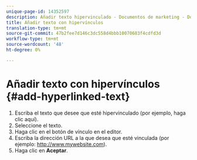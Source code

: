 ```yaml
---
unique-page-id: 14352597
description: Añadir texto hipervinculado - Documentos de marketing - Documentación del producto
title: Añadir texto con hipervínculos
translation-type: tm+mt
source-git-commit: 47b2fee7d146c3dc558d4bbb10070683f4cdfd3d
workflow-type: tm+mt
source-wordcount: '48'
ht-degree: 0%

---
```



# Añadir texto con hipervínculos {#add-hyperlinked-text}

1. Escriba el texto que desee que esté hipervinculado (por ejemplo, haga clic aquí).
1. Seleccione el texto.
1. Haga clic en el botón de vínculo en el editor.
1. Escriba la dirección URL a la que desea que esté vinculada (por ejemplo: http://www.mywebsite.com).
1. Haga clic en **Aceptar**.

